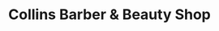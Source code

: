 ---
title: "Collins Barber & Beauty Shop"
url: /syracuse/collins-barber-und-beauty-shop/
shop: Friseur
---